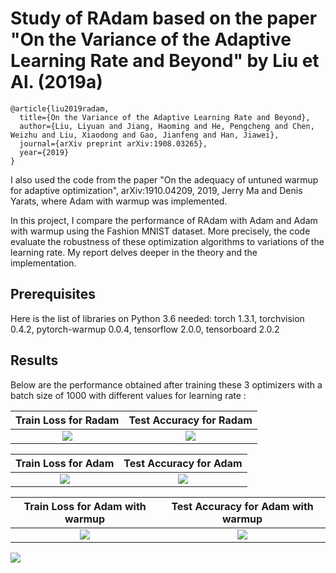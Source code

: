 # Study of RAdam based on the paper "On the Variance of the Adaptive Learning Rate and Beyond" by Liu et Al. (2019a)

```
@article{liu2019radam,
  title={On the Variance of the Adaptive Learning Rate and Beyond},
  author={Liu, Liyuan and Jiang, Haoming and He, Pengcheng and Chen, Weizhu and Liu, Xiaodong and Gao, Jianfeng and Han, Jiawei},
  journal={arXiv preprint arXiv:1908.03265},
  year={2019}
}
```
I also used the code from the paper "On the adequacy of untuned warmup for adaptive optimization",  	arXiv:1910.04209, 2019, Jerry Ma and Denis Yarats, where Adam with warmup was implemented.


In this project, I compare the performance of RAdam with Adam and Adam with warmup using the Fashion MNIST dataset. More precisely, the code evaluate the robustness of these optimization algorithms to variations of the learning rate. My report 
delves deeper in the theory and the implementation.

## Prerequisites

Here is the list of libraries on Python 3.6 needed: torch 1.3.1, torchvision 0.4.2, pytorch-warmup 0.0.4, tensorflow 2.0.0, tensorboard 2.0.2


## Results

Below are the performance obtained after training these 3 optimizers with a batch size of 1000 with different values for learning rate : 


Train Loss for Radam            |  Test Accuracy for Radam
:---------------------:|:-------------------------:
![](https://github.com/marl917/radam-optimizer/blob/master/images/Loss_Radam_lr_r.png) |  ![](https://github.com/marl917/radam-optimizer/blob/master/images/Accuracy_Radam_lr_r.png)


Train Loss for Adam             |  Test Accuracy for Adam
:---------------------:|:-------------------------:
![](https://github.com/marl917/radam-optimizer/blob/master/images/Loss_Adam_lr_r.png) |  ![](https://github.com/marl917/radam-optimizer/blob/master/images/Accuracy_Adam_lr_r.png)


Train Loss for Adam with warmup            |  Test Accuracy for Adam with warmup
:---------------------:|:-------------------------:
![](https://github.com/marl917/radam-optimizer/blob/master/images/Loss_AdamW_r.png) |  ![](https://github.com/marl917/radam-optimizer/blob/master/images/Accuracy_AdamW_r.png)

![](https://github.com/marl917/radam-optimizer/blob/master/images/barres_lr.png)






